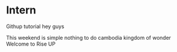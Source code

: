 # Intern
Githup tutorial
hey guys

This weekend is simple nothing to do
cambodia kingdom of wonder
Welcome to Rise UP
